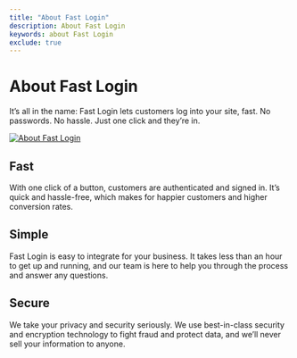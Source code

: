 ```yaml
---
title: "About Fast Login"
description: About Fast Login
keywords: about Fast Login
exclude: true
---
```


# About Fast Login

It’s all in the name: Fast Login lets customers log into your site, fast. No passwords. No hassle. Just one click and they’re in.

[![About Fast Login](images/fast-login/about-login.gif)](images/fast-login/about-login.gif)

## Fast

With one click of a button, customers are authenticated and signed in. It’s quick and hassle-free, which makes for happier customers and higher conversion rates.

## Simple

Fast Login is easy to integrate for your business. It takes less than an hour to get up and running, and our team is here to help you through the process and answer any questions.

## Secure

We take your privacy and security seriously. We use best-in-class security and encryption technology to fight fraud and protect data, and we’ll never sell your information to anyone.
